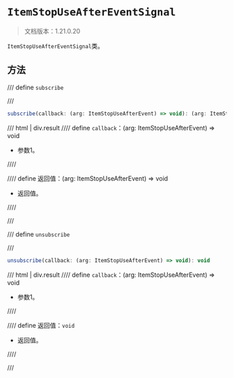 # `ItemStopUseAfterEventSignal`

> 文档版本：1.21.0.20

`ItemStopUseAfterEventSignal`类。

## 方法

/// define
`subscribe`


///

```js
subscribe(callback: (arg: ItemStopUseAfterEvent) => void): (arg: ItemStopUseAfterEvent) => void
```

/// html | div.result
//// define
`callback`：(arg: ItemStopUseAfterEvent) => void

- 参数1。


////

//// define
返回值：(arg: ItemStopUseAfterEvent) => void

- 返回值。


////

///


/// define
`unsubscribe`


///

```js
unsubscribe(callback: (arg: ItemStopUseAfterEvent) => void): void
```

/// html | div.result
//// define
`callback`：(arg: ItemStopUseAfterEvent) => void

- 参数1。


////

//// define
返回值：`void`

- 返回值。


////

///

